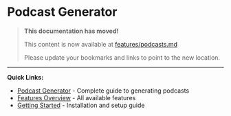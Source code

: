 # Podcast Generator

> **This documentation has moved!**
> 
> This content is now available at [features/podcasts.md](features/podcasts.md)
> 
> Please update your bookmarks and links to point to the new location.

---

**Quick Links:**
- [Podcast Generator](features/podcasts.md) - Complete guide to generating podcasts
- [Features Overview](features/index.md) - All available features
- [Getting Started](getting-started/index.md) - Installation and setup guide